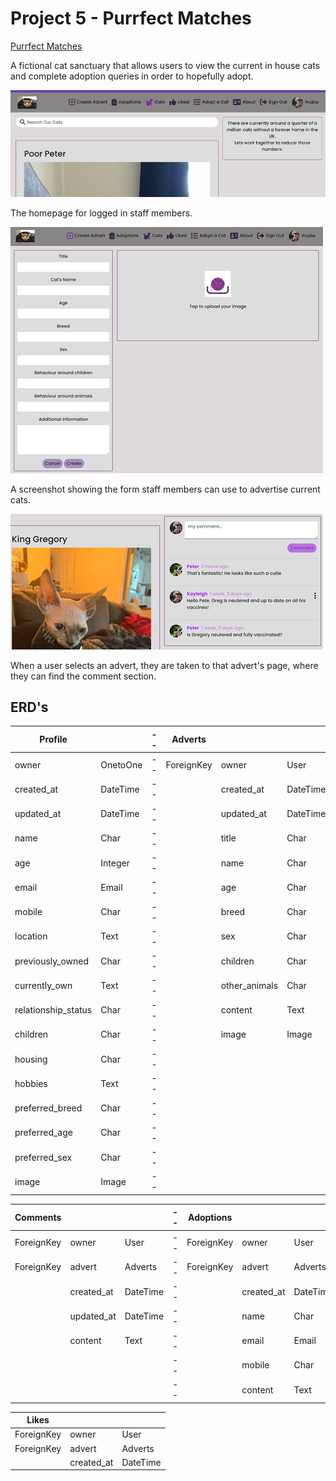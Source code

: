 # Project 5 - Purrfect Matches

[Purrfect Matches](https://purrfect-matches-06bb403f2068.herokuapp.com/)

A fictional cat sanctuary that allows users to view the current in house cats and complete adoption queries in order to hopefully adopt.

![initial_screen](documentation/screenshots/homepage.png)

The homepage for logged in staff members.

![advert_form](documentation/screenshots/create_advert.png)

A screenshot showing the form staff members can use to advertise current cats.

![comment_section](documentation/screenshots/comments.png)

When a user selects an advert, they are taken to that advert's page, where they can find the comment section.

## ERD's

|        Profile      |           |--|  Adverts   |               |           |             
| ------------------- | --------- |--| ---------- | ------------- | --------- |         
| owner               | OnetoOne  |--| ForeignKey | owner         | User      |
| created_at          | DateTime  |--|            | created_at    | DateTime  |
| updated_at          | DateTime  |--|            | updated_at    | DateTime  |
| name                | Char      |--|            | title         | Char      |
| age                 | Integer   |--|            | name          | Char      | 
| email               | Email     |--|            | age           | Char      | 
| mobile              | Char      |--|            | breed         | Char      |
| location            | Text      |--|            | sex           | Char      |
| previously_owned    | Char      |--|            | children      | Char      |
| currently_own       | Text      |--|            | other_animals | Char      |
| relationship_status | Char      |--|            | content       | Text      |
| children            | Char      |--|            | image         | Image     |
| housing             | Char      |--|            |               |           |
| hobbies             | Text      |--|            |               |           |
| preferred_breed     | Char      |--|            |               |           |
| preferred_age       | Char      |--|            |               |           |
| preferred_sex       | Char      |--|            |               |           |
| image               | Image     |--|            |               |           |

|  Comments  |             |           |--| Adoptions  |             |          |             
| ---------- | ----------- | --------- |--| ---------- | ----------- | -------- |        
| ForeignKey | owner       | User      |--| ForeignKey | owner       | User     |
| ForeignKey | advert      | Adverts   |--| ForeignKey | advert      | Adverts  |
|            | created_at  | DateTime  |--|            | created_at  | DateTime |
|            | updated_at  | DateTime  |--|            | name        | Char     |
|            | content     | Text      |--|            | email       | Email    |
|            |             |           |--|            | mobile      | Char     |
|            |             |           |--|            | content     | Text     |

|   Likes    |             |           |            
| ---------- | ----------- | --------- |       
| ForeignKey | owner       | User      |
| ForeignKey | advert      | Adverts   |
|            | created_at  | DateTime  |
